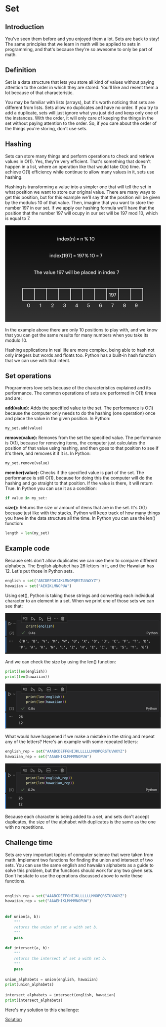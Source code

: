 # Set

## Introduction

You've seen them before and you enjoyed them a lot. Sets are back to stay! The same principles that we learn in math will be applied to sets in programming, and that's because they're so awesome to only be part of math.

## Definition

Set is a data structure that lets you store all kind of values without paying attention to the order in which they are stored. You'll like and resent them a lot because of that characteristic.

You may be familiar with lists (arrays), but it's worth noticing that sets are different from lists. Sets allow no duplicates and have no order. If you try to add a duplicate, sets will just ignore what you just did and keep only one of the instances. With the order, it will only care of keeping the things in the set without paying attention to the order. So, if you care about the order of the things you're storing, don't use sets.

## Hashing

Sets can store many things and perform operations to check and retrieve values in O(1). Yes, they're very efficient. That's something that doesn't happen in a list, where an operation like that would take O(n) time. To achieve O(1) efficiency while continue to allow many values in it, sets use hashing.

Hashing is transforming a value into a simpler one that will tell the set in what position we want to store our original value. There are many ways to get this position, but for this example we'll say that the position will be given by the modulus 10 of that value. Then, imagine that you want to store the number 197 in our set. If we apply our hashing formula we'll have that the position that the number 197 will ocupy in our set will be 197 mod 10, which is equal to 7.

![Set Definition Image](media/set_hash.png)

In the example above there are only 10 positions to play with, and we know that you can get the same results for many numbers when you take its modulo 10. 

Hashing applications in real life are more complex, being able to hash not only integers but words and floats too. Python has a built-in hash function that we can use with that intent.

## Set operations

Programmers love sets becuase of the characteristics explained and its performance. The common operations of sets are performed in O(1) timea and are:

**add(value):** Adds the specified value to the set. The performance is O(1) because the computer only needs to do the hashing (one operation) once and place the value in the given position. In Python:

```python
my_set.add(value)
```

**remove(value):** Removes from the set the specified value. The performance is O(1), because for removing items, the computer just calculates the position of that value using hashing, and then goes to that position to see if it's there, and removes it if it is. In Python:

```python
my_set.remove(value)
```

**member(value):** Checks if the specified value is part of the set. The performance is still O(1), because for doing this the computer will do the hashing and go straight to that position. If the value is there, it will return True. In Python you can use it as a condition:

```python
if value in my_set:
```

**size():** Returns the size or amount of items that are in the set. It's O(1) becuase just like with the stacks, Python will keep track of how many things you have in the data structure all the time. In Python you can use the len() function:

```python
length = len(my_set)
```

## Example code

Because sets don't allow duplicates we can use them to compare different alphabets. The English alphabet has 26 letters in it, and the Hawaiian has 12. Let's put those in Python sets.

```python
english = set("ABCDEFGHIJKLMNOPQRSTUVWXYZ")
hawaiian = set("AEHIKLMNOPUW")
```

Using set(), Python is taking those strings and converting each individual character to an element in a set. When we print one of those sets we can see that:

![Set Print English](media/set_print.png)

And we can check the size by using the len() function:

```python
print(len(english))
print(len(hawaiian))
```

![Set Print English](media/set_unique.png)

What would have happened if we make a mistake in the string and repeat any of the letters? Here's an example with some repeated letters:

```python
english_rep = set("AAABCDEFFGHIJKLLLLLLMNOPQRSTUVWXYZ")
hawaiian_rep = set("AAAEHIKLMMMMNOPUW")
```

![Set Print English](media/set_rep.png)

Because each character is being added to a set, and sets don't accept duplicates, the size of the alphabet with duplicates is the same as the one with no repetitions.

## Challenge time

Sets are very important topics of computer science that were taken from math. Implement two functions for finding the union and intersect of two sets. You can use the same english and hawaiian alphabets as a guide to solve this problem, but the functions should work for any two given sets. Don't hesitate to use the operations discussed above to write these functions.

```python

english_rep = set("AAABCDEFFGHIJKLLLLLLMNOPQRSTUVWXYZ")
hawaiian_rep = set("AAAEHIKLMMMMNOPUW")


def union(a, b):
    """
    returns the union of set a with set b.
    """
    pass

def intersect(a, b):
    """
    returns the intersect of set a with set b.
    """
    pass

union_alphabets = union(english, hawaiian)
print(union_alphabets)

intersect_alphabets = intersect(english, hawaiian)
print(intersect_alphabets)
```

Here's my solution to this challenge:

[Solution](code/set_challenge_solution.py)

